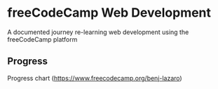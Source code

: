 # freeCodeCamp Web Development
A documented journey re-learning web development using the freeCodeCamp platform


## Progress
Progress chart (https://www.freecodecamp.org/benj-lazaro)
